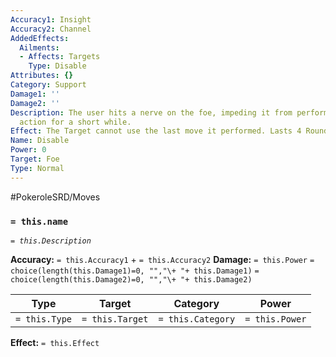 ```yaml
---
Accuracy1: Insight
Accuracy2: Channel
AddedEffects:
  Ailments:
  - Affects: Targets
    Type: Disable
Attributes: {}
Category: Support
Damage1: ''
Damage2: ''
Description: The user hits a nerve on the foe, impeding it from performing its previous
  action for a short while.
Effect: The Target cannot use the last move it performed. Lasts 4 Rounds.
Name: Disable
Power: 0
Target: Foe
Type: Normal
---
```


#PokeroleSRD/Moves

### `= this.name`
*`= this.Description`*

**Accuracy:** `= this.Accuracy1` + `= this.Accuracy2`
**Damage:** `= this.Power` `= choice(length(this.Damage1)=0, "","\+ "+ this.Damage1)` `= choice(length(this.Damage2)=0, "","\+ "+ this.Damage2)`

| Type          | Target          | Category          | Power          |
| ------------- | --------------- | ----------------  | -------------- |
| `= this.Type` | `= this.Target` | `= this.Category` | `= this.Power` | 

**Effect:** `= this.Effect`